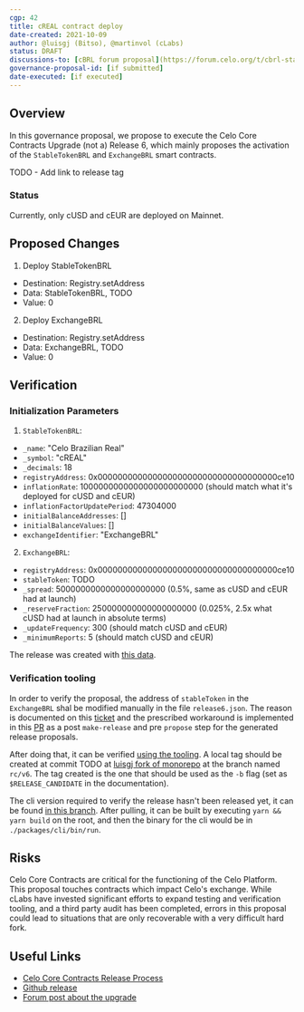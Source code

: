 ```yaml
---
cgp: 42
title: cREAL contract deploy
date-created: 2021-10-09
author: @luisgj (Bitso), @martinvol (cLabs)
status: DRAFT
discussions-to: [cBRL forum proposal](https://forum.celo.org/t/cbrl-stable-asset/1281)
governance-proposal-id: [if submitted]
date-executed: [if executed]
---
```


## Overview

In this governance proposal, we propose to execute the Celo Core Contracts Upgrade (not a) Release 6, which mainly proposes the activation of the `StableTokenBRL` and `ExchangeBRL` smart contracts.

TODO - Add link to release tag

### Status

Currently, only cUSD and cEUR are deployed on Mainnet.

## Proposed Changes

1. Deploy StableTokenBRL
- Destination: Registry.setAddress
- Data: StableTokenBRL, TODO
- Value: 0
2. Deploy ExchangeBRL
- Destination: Registry.setAddress
- Data: ExchangeBRL, TODO
- Value: 0


## Verification

### Initialization Parameters

1. `StableTokenBRL`:
- `_name`: "Celo Brazilian Real"
- `_symbol`: "cREAL"
- `_decimals`: 18
- `registryAddress`: 0x000000000000000000000000000000000000ce10
- `inflationRate`: 1000000000000000000000000 (should match what it's deployed for cUSD and cEUR)
- `inflationFactorUpdatePeriod`: 47304000
- `initialBalanceAddresses`: []
- `initialBalanceValues`: []
- `exchangeIdentifier`: "ExchangeBRL"
2. `ExchangeBRL`:
- `registryAddress`: 0x000000000000000000000000000000000000ce10
- `stableToken`: TODO
- `_spread`: 5000000000000000000000 (0.5%, same as cUSD and cEUR had at launch)
- `_reserveFraction`: 250000000000000000000 (0.025%, 2.5x what cUSD had at launch in absolute terms)
- `_updateFrequency`: 300 (should match cUSD and cEUR)
- `_minimumReports`: 5 (should match cUSD and cEUR)

The release was created with [this data](packages/protocol/releaseData/initializationData/release6.json).

### Verification tooling

In order to verify the proposal, the address of `stableToken` in the `ExchangeBRL` shal be modified manually in the file `release6.json`. The reason is documented on this [ticket](https://github.com/celo-org/celo-monorepo/issues/7171) and the prescribed workaround is implemented in this [PR](https://github.com/celo-org/celo-monorepo/pull/7267) as a post `make-release` and pre `propose` step for the generated release proposals.

After doing that, it can be verified [using the tooling](https://docs.celo.org/community/release-process/smart-contracts#verify-proposed-release-candidate). A local tag should be created at commit TODO at [luisgj fork of monorepo](https://github.com/luisgj/celo-monorepo/tree/rc/v6) at the branch named `rc/v6`. The tag created is the one that should be used as the `-b` flag (set as `$RELEASE_CANDIDATE` in the documentation).

The cli version required to verify the release hasn't been released yet, it can be found [in this branch](https://github.com/luisgj/celo-monorepo/tree/cREAL_cli). After pulling, it can be built by executing `yarn && yarn build` on the root, and then the binary for the cli would be in `./packages/cli/bin/run`.

## Risks

Celo Core Contracts are critical for the functioning of the Celo Platform. This proposal touches contracts which impact Celo's exchange. While cLabs have invested significant efforts to expand testing and verification tooling, and a third party audit has been completed, errors in this proposal could lead to situations that are only recoverable with a very difficult hard fork.

## Useful Links

* [Celo Core Contracts Release Process](https://docs.celo.org/community/release-process/smart-contracts)
* [Github release](https://github.com/celo-org/celo-monorepo/releases/tag/celo-contracts-v3.rc0)
* [Forum post about the upgrade](https://forum.celo.org/t/contracts-release-2/719)
